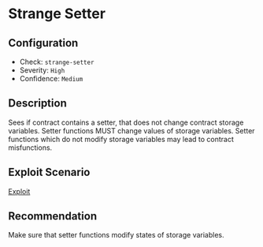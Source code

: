 # Strange Setter

## Configuration
* Check: `strange-setter`
* Severity: `High`
* Confidence: `Medium`

## Description
Sees if contract contains a setter, that does not change contract storage variables.
Setter functions MUST change values of storage variables.
Setter functions which do not modify storage variables may lead to contract misfunctions.

## Exploit Scenario
[Exploit](tests\strange_setter_test.sol)

## Recommendation
Make sure that setter functions modify states of storage variables.
